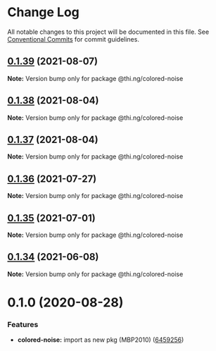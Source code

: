 # Change Log

All notable changes to this project will be documented in this file.
See [Conventional Commits](https://conventionalcommits.org) for commit guidelines.

## [0.1.39](https://github.com/thi-ng/umbrella/compare/@thi.ng/colored-noise@0.1.38...@thi.ng/colored-noise@0.1.39) (2021-08-07)

**Note:** Version bump only for package @thi.ng/colored-noise





## [0.1.38](https://github.com/thi-ng/umbrella/compare/@thi.ng/colored-noise@0.1.37...@thi.ng/colored-noise@0.1.38) (2021-08-04)

**Note:** Version bump only for package @thi.ng/colored-noise





## [0.1.37](https://github.com/thi-ng/umbrella/compare/@thi.ng/colored-noise@0.1.36...@thi.ng/colored-noise@0.1.37) (2021-08-04)

**Note:** Version bump only for package @thi.ng/colored-noise





## [0.1.36](https://github.com/thi-ng/umbrella/compare/@thi.ng/colored-noise@0.1.35...@thi.ng/colored-noise@0.1.36) (2021-07-27)

**Note:** Version bump only for package @thi.ng/colored-noise





## [0.1.35](https://github.com/thi-ng/umbrella/compare/@thi.ng/colored-noise@0.1.34...@thi.ng/colored-noise@0.1.35) (2021-07-01)

**Note:** Version bump only for package @thi.ng/colored-noise





## [0.1.34](https://github.com/thi-ng/umbrella/compare/@thi.ng/colored-noise@0.1.33...@thi.ng/colored-noise@0.1.34) (2021-06-08)

**Note:** Version bump only for package @thi.ng/colored-noise





# 0.1.0 (2020-08-28)


### Features

* **colored-noise:** import as new pkg (MBP2010) ([6459256](https://github.com/thi-ng/umbrella/commit/64592562ee4e4374011edc596e28f41b94218b44))
